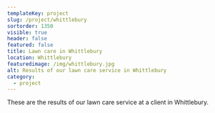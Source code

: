 ```yaml
---
templateKey: project
slug: /project/whittlebury
sortorder: 1350
visible: true
header: false
featured: false
title: Lawn care in Whittlebury
location: Whittlebury
featuredimage: /img/whittlebury.jpg
alt: Results of our lawn care service in Whittlebury
category:
  - project
---
```


These are the results of our lawn care service at a client in Whittlebury.

